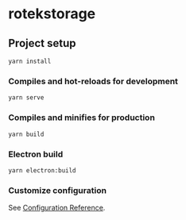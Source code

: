 # rotekstorage

## Project setup
```
yarn install
```

### Compiles and hot-reloads for development
```
yarn serve
```

### Compiles and minifies for production
```
yarn build
```

### Electron build
```
yarn electron:build
```

### Customize configuration
See [Configuration Reference](https://cli.vuejs.org/config/).
